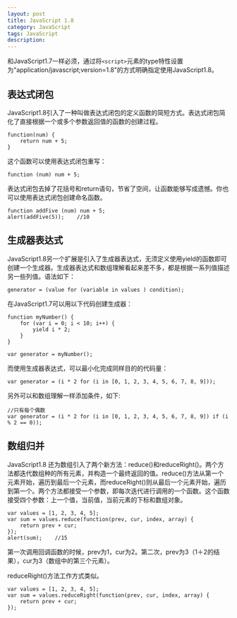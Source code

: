 ```yaml
---
layout: post
title: JavaScript 1.8
category: JavaScript
tags: JavaScript
description: 
---
```

和JavaScript1.7一样必须，通过将`<script>`元素的type特性设置为"application/javascript;version=1.8"的方式明确指定使用JavaScript1.8。

## 表达式闭包

JavaScript1.8引入了一种叫做表达式闭包的定义函数的简短方式。表达式闭包简化了直接根据一个或多个参数返回值的函数的创建过程。

```
function(num) {
    return num + 5;
}
```
这个函数可以使用表达式闭包重写：

```
function (num) num + 5;
```
表达式闭包去掉了花括号和return语句，节省了空间，让函数能够写成遗憾。你也可以使用表达式闭包创建命名函数。

```
function addFive (num) num + 5;
alert(addFive(5));    //10
```

## 生成器表达式

JavaScript1.8另一个扩展是引入了生成器表达式，无须定义使用yield的函数即可创建一个生成器。生成器表达式和数组理解看起来差不多，都是根据一系列值描述另一些列值。语法如下：

```
generator = (value for (variable in values ) condition);
```
在JavaScript1.7可以用以下代码创建生成器：

```
function myNumber() {
    for (var i = 0; i < 10; i++) {
        yield i * 2;
    }
}

var generator = myNumber();
```
而使用生成器表达式，可以最小化完成同样目的的代码量：

```
var generator = (i * 2 for (i in [0, 1, 2, 3, 4, 5, 6, 7, 8, 9]));
```
另外可以和数组理解一样添加条件，如下:

```
//只有每个偶数
var generator = (i * 2 for (i in [0, 1, 2, 3, 4, 5, 6, 7, 8, 9]) if (i % 2 == 0));
```

## 数组归并

JavaScript1.8 还为数组引入了两个新方法：reduce()和reduceRight()。两个方法都迭代数组种的所有元素，并构造一个最终返回的值。reduce()方法从第一个元素开始，遍历到最后一个元素，而reduceRight()则从最后一个元素开始，遍历到第一个。两个方法都接受一个参数，即每次迭代进行调用的一个函数。这个函数接受四个参数：上一个值，当前值，当前元素的下标和数组对象。

```
var values = [1, 2, 3, 4, 5];
var sum = values.reduce(function(prev, cur, index, array) {
    return prev + cur;
});
alert(sum);    //15
```
第一次调用回调函数的时候，prev为1，cur为2。第二次，prev为3（1＋2的结果），cur为3（数组中的第三个元素）。

reduceRight()方法工作方式类似。
```
var values = [1, 2, 3, 4, 5];
var sum = values.reduceRight(function(prev, cur, index, array) {
    return prev + cur;
});

